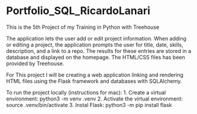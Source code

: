 # Portfolio_SQL_RicardoLanari
 
 This is the 5th Project of my Training in Python with Treehouse

 The application lets the user add or edit project information. When adding or editing a project, the application prompts the user for title, date, skills, description, and a link to a repo. The results for these entries are stored in a database and displayed on the homepage. The HTML/CSS files has been provided by Treehouse.

 For This project I will be creating a web application linking and rendering HTML files using the Flask framework and databases with SQLAlchemy. 

To run the project locally (instructions for mac): 
    1. Create a virtual environment: 
        python3 -m venv .venv
    2. Activate the virtual environment: 
        source .venv/bin/activate
    3. Instal Flask: 
        python3 -m pip install flask



